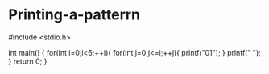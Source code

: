 # Printing-a-patterrn
#include <stdio.h>

int main()
{
    for(int i=0;i<6;++i){
        for(int j=0;j<=i;++j){
            printf("01");
        }
        printf(" ");
    }
    return 0;
}
